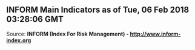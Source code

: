 ## INFORM Main Indicators as of Tue, 06 Feb 2018 03:28:06 GMT

Source: **INFORM (Index For Risk Management) - http://www.inform-index.org**